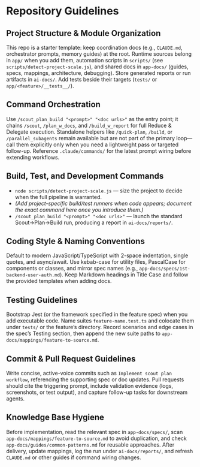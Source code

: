 # Repository Guidelines

## Project Structure & Module Organization
This repo is a starter template: keep coordination docs (e.g., `CLAUDE.md`, orchestrator prompts, memory guides) at the root. Runtime sources belong in `app/` when you add them, automation scripts in `scripts/` (see `scripts/detect-project-scale.js`), and shared docs in `app-docs/` (guides, specs, mappings, architecture, debugging). Store generated reports or run artifacts in `ai-docs/`. Add tests beside their targets (`tests/` or `app/<feature>/__tests__/`).

## Command Orchestration
Use `/scout_plan_build "<prompt>" "<doc urls>"` as the entry point; it chains `/scout`, `/plan_w_docs`, and `/build_w_report` for full Reduce & Delegate execution. Standalone helpers like `/quick-plan`, `/build`, or `/parallel_subagents` remain available but are not part of the primary loop—call them explicitly only when you need a lightweight pass or targeted follow-up. Reference `.claude/commands/` for the latest prompt wiring before extending workflows.

## Build, Test, and Development Commands
- `node scripts/detect-project-scale.js` — size the project to decide when the full pipeline is warranted.
- *(Add project-specific build/test runners when code appears; document the exact command here once you introduce them.)*
- `/scout_plan_build "<prompt>" "<doc urls>"` — launch the standard Scout→Plan→Build run, producing a report in `ai-docs/reports/`.

## Coding Style & Naming Conventions
Default to modern JavaScript/TypeScript with 2-space indentation, single quotes, and async/await. Use kebab-case for utility files, PascalCase for components or classes, and mirror spec names (e.g., `app-docs/specs/1st-backend-user-auth.md`). Keep Markdown headings in Title Case and follow the provided templates when adding docs.

## Testing Guidelines
Bootstrap Jest (or the framework specified in the feature spec) when you add executable code. Name suites `feature-name.test.ts` and colocate them under `tests/` or the feature’s directory. Record scenarios and edge cases in the spec’s Testing section, then append the new suite paths to `app-docs/mappings/feature-to-source.md`.

## Commit & Pull Request Guidelines
Write concise, active-voice commits such as `Implement scout plan workflow`, referencing the supporting spec or doc updates. Pull requests should cite the triggering prompt, include validation evidence (logs, screenshots, or test output), and capture follow-up tasks for downstream agents.

## Knowledge Base Hygiene
Before implementation, read the relevant spec in `app-docs/specs/`, scan `app-docs/mappings/feature-to-source.md` to avoid duplication, and check `app-docs/guides/common-patterns.md` for reusable approaches. After delivery, update mappings, log the run under `ai-docs/reports/`, and refresh `CLAUDE.md` or other guides if command wiring changes.
